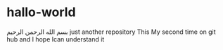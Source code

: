 # hallo-world
بسم الله الرحمن الرحيم
just another repository
This My second time on git hub and I hope Ican understand it
